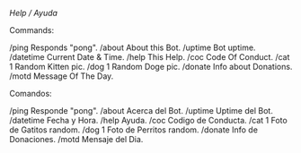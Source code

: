 *Help / Ayuda*

Commands:

/ping     Responds "pong".
/about    About this Bot.
/uptime   Bot uptime.
/datetime Current Date & Time.
/help     This Help.
/coc      Code Of Conduct.
/cat      1 Random Kitten pic.
/dog      1 Random Doge pic.
/donate   Info about Donations.
/motd     Message Of The Day.

Comandos:

/ping     Responde "pong".
/about    Acerca del Bot.
/uptime   Uptime del Bot.
/datetime Fecha y Hora.
/help     Ayuda.
/coc      Codigo de Conducta.
/cat      1 Foto de Gatitos random.
/dog      1 Foto de Perritos random.
/donate   Info de Donaciones.
/motd     Mensaje del Dia.
